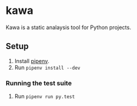 # kawa

Kawa is a static analaysis tool for Python projects.

## Setup

1. Install [pipenv][pipenv].
1. Run `pipenv install --dev`

### Running the test suite

1. Run `pipenv run py.test`


[pipenv]: https://docs.pipenv.org/#install-pipenv-today
